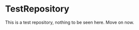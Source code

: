 TestRepository
==============

This is a test repository, nothing to be seen here. Move on now.  
 
 
  
  
   
     
        
           
       
       
          
         
     
   
      
   
     
   
  
 
 
 
